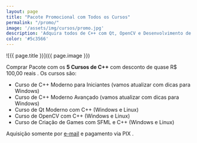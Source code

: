 ```yaml
---
layout: page
title: "Pacote Promocional com Todos os Cursos"
permalink: "/promo/"
image: '/assets/img/cursos/promo.jpg'
description: 'Adquira todos de C++ com Qt, OpenCV e Desenvolvimento de Games .'
color: '#5c3566'
---
```


![{{ page.title }}]({{ page.image }}) 

<main id="main">
<section id="page-only">

Comprar Pacote com os **5 Cursos de C++** com desconto de quase R$ 100,00 reais . Os cursos são:
+ Curso de C++ Moderno para Iniciantes (vamos atualizar com dicas para Windows)
+ Curso de C++ Moderno Avançado (vamos atualizar com dicas para Windows)
+ Curso de Qt Moderno com C++ (Windows e Linux)
+ Curso de OpenCV com C++ (Windows e Linux)
+ Curso de Criação de Games com SFML e C++ (Windows e Linux)

Aquisição somente por [e-mail](mailto:contato@terminalroot.com.br) e pagamento via PIX .

</section>
</main>
